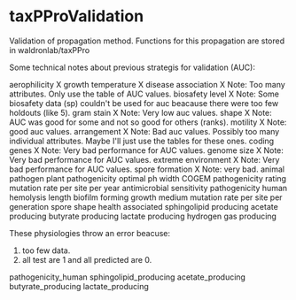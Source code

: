 # taxPProValidation


Validation of propagation method. Functions for this propagation
are stored in waldronlab/taxPPro


Some technical notes about previous strategis for validation (AUC):

aerophilicity   X
growth temperature  X
disease association X   Note: Too many attributes. Only use the table of AUC values.
biosafety level X   Note: Some biosafety data (sp) couldn't be used for auc beacause there were too few holdouts (like 5).
gram stain X Note: Very low auc values.
shape   X   Note: AUC was good for some and not so good for others (ranks).
motility    X   Note: good auc values.
arrangement X   Note: Bad auc values. Possibly too many individual attributes. Maybe I'll just use the tables for these ones.
coding genes X Note: Very bad performance for AUC values.
genome size X Note: Very bad performance for AUC values.
extreme environment X   Note: Very bad performance for AUC values.
spore formation X Note: very bad.
animal pathogen
plant pathogenicity
optimal ph
width
COGEM pathogenicity rating
mutation rate per site per year
antimicrobial sensitivity
pathogenicity human
hemolysis
length
biofilm forming
growth medium
mutation rate per site per generation
spore shape
health associated
sphingolipid producing
acetate producing
butyrate producing
lactate producing
hydrogen gas producing



These physiologies throw an error beacuse:
1) too few data.
2) all test are 1 and all predicted are 0.

pathogenicity_human
sphingolipid_producing
acetate_producing
butyrate_producing
lactate_producing





